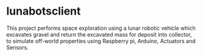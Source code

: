 # lunabotsclient
This project performs space exploration using a lunar robotic vehicle which excavates gravel and return the excavated mass for deposit into collector, to simulate off-world properties using Raspberry pi, Arduino, Actuators and Sensors.
